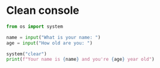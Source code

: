 # Clean console

```python
from os import system

name = input("What is your name: ")
age = input("How old are you: ")

system("clear")
print(f"Your name is {name} and you're {age} year old")
```
